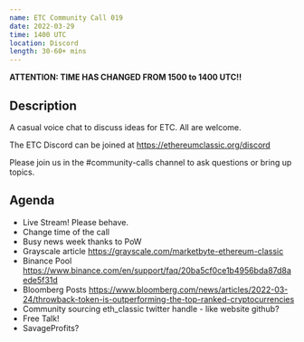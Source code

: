 ```yaml
---
name: ETC Community Call 019
date: 2022-03-29
time: 1400 UTC
location: Discord
length: 30-60+ mins
---
```


**ATTENTION: TIME HAS CHANGED FROM 1500 to 1400 UTC!!**

## Description

A casual voice chat to discuss ideas for ETC. All are welcome.

The ETC Discord can be joined at https://ethereumclassic.org/discord

Please join us in the #community-calls channel to ask questions or bring up topics.

## Agenda

- Live Stream! Please behave.
- Change time of the call
- Busy news week thanks to PoW
- Grayscale article https://grayscale.com/marketbyte-ethereum-classic
- Binance Pool https://www.binance.com/en/support/faq/20ba5cf0ce1b4956bda87d8aede5f31d
- Bloomberg Posts https://www.bloomberg.com/news/articles/2022-03-24/throwback-token-is-outperforming-the-top-ranked-cryptocurrencies
- Community sourcing eth_classic twitter handle - like website github?
- Free Talk!
- SavageProfits?
